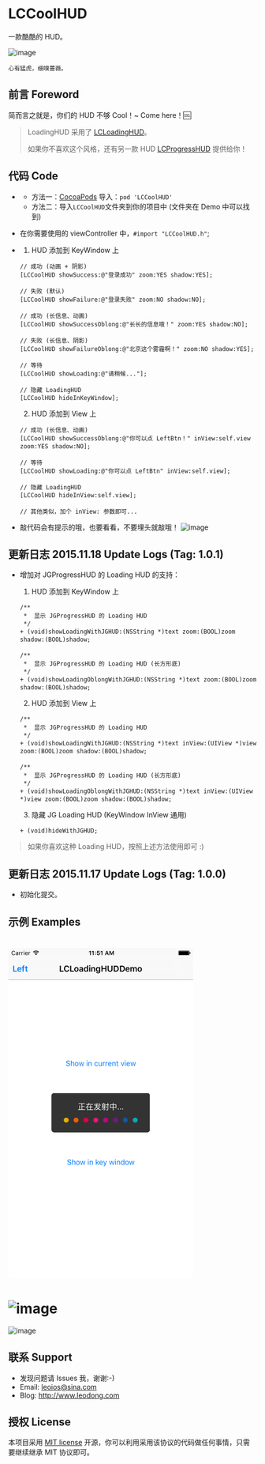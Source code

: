 # LCCoolHUD
一款酷酷的 HUD。

![image](https://github.com/LeoiOS/LCCoolHUD/blob/master/LCCoolHUDDemo.gif)

    心有猛虎，细嗅蔷薇。



## 前言 Foreword

简而言之就是，你们的 HUD 不够 Cool！~ Come here！🆒


> LoadingHUD 采用了 [LCLoadingHUD](https://github.com/LeoiOS/LCLoadingHUD)。
> 
> 如果你不喜欢这个风格，还有另一款 HUD [LCProgressHUD](https://github.com/LeoiOS/LCProgressHUD) 提供给你！



## 代码 Code

* 
    - 方法一：[CocoaPods](https://cocoapods.org/) 导入：`pod 'LCCoolHUD'`
    - 方法二：导入`LCCoolHUD`文件夹到你的项目中 (文件夹在 Demo 中可以找到)
* 在你需要使用的 viewController 中，`#import "LCCoolHUD.h"`;
* 
  1. HUD 添加到 KeyWindow 上
    ````objc
    // 成功 (动画 + 阴影)
    [LCCoolHUD showSuccess:@"登录成功" zoom:YES shadow:YES];
    
    // 失败 (默认)
    [LCCoolHUD showFailure:@"登录失败" zoom:NO shadow:NO];
    
    // 成功 (长信息、动画)
    [LCCoolHUD showSuccessOblong:@"长长的信息哦！" zoom:YES shadow:NO];
    
    // 失败 (长信息、阴影)
    [LCCoolHUD showFailureOblong:@"北京这个雾霾啊！" zoom:NO shadow:YES];
    
    // 等待
    [LCCoolHUD showLoading:@"请稍候..."];
    
    // 隐藏 LoadingHUD
    [LCCoolHUD hideInKeyWindow];
    ````
    
  2. HUD 添加到 View 上
    ````objc
    // 成功 (长信息、动画)
    [LCCoolHUD showSuccessOblong:@"你可以点 LeftBtn！" inView:self.view zoom:YES shadow:NO];
    
    // 等待
    [LCCoolHUD showLoading:@"你可以点 LeftBtn" inView:self.view];
    
    // 隐藏 LoadingHUD
    [LCCoolHUD hideInView:self.view];
    
    // 其他类似，加个 inView: 参数即可...
    ````
* 敲代码会有提示的哦，也要看看，不要埋头就敲哦！
![image](https://github.com/LeoiOS/LCCoolHUD/blob/master/tip.png)



## 更新日志 2015.11.18 Update Logs (Tag: 1.0.1)
* 增加对 JGProgressHUD 的 Loading HUD 的支持：
    
  1. HUD 添加到 KeyWindow 上
    ````objc
    /**
     *  显示 JGProgressHUD 的 Loading HUD
     */
    + (void)showLoadingWithJGHUD:(NSString *)text zoom:(BOOL)zoom shadow:(BOOL)shadow;
    
    /**
     *  显示 JGProgressHUD 的 Loading HUD (长方形底)
     */
    + (void)showLoadingOblongWithJGHUD:(NSString *)text zoom:(BOOL)zoom shadow:(BOOL)shadow;
    ````

  2. HUD 添加到 View 上
    ````objc
    /**
     *  显示 JGProgressHUD 的 Loading HUD
     */
    + (void)showLoadingWithJGHUD:(NSString *)text inView:(UIView *)view zoom:(BOOL)zoom shadow:(BOOL)shadow;
    
    /**
     *  显示 JGProgressHUD 的 Loading HUD (长方形底)
     */
    + (void)showLoadingOblongWithJGHUD:(NSString *)text inView:(UIView *)view zoom:(BOOL)zoom shadow:(BOOL)shadow;
    ````
    
  3. 隐藏 JG Loading HUD (KeyWindow InView 通用)
    ````objc
    + (void)hideWithJGHUD;
    ````

> 如果你喜欢这种 Loading HUD，按照上述方法使用即可 :)



## 更新日志 2015.11.17 Update Logs (Tag: 1.0.0)
* 初始化提交。



## 示例 Examples

![image](https://github.com/LeoiOS/LCLoadingHUD/blob/master/LCLoadingHUDDemo.png)
===
![image](https://github.com/LeoiOS/LCCoolHUD/blob/master/demo1.png)
===
![image](https://github.com/LeoiOS/LCCoolHUD/blob/master/demo2.png)



## 联系 Support

* 发现问题请 Issues 我，谢谢:-)
* Email: leoios@sina.com
* Blog: http://www.leodong.com



## 授权 License

本项目采用 [MIT license](http://opensource.org/licenses/MIT) 开源，你可以利用采用该协议的代码做任何事情，只需要继续继承 MIT 协议即可。
